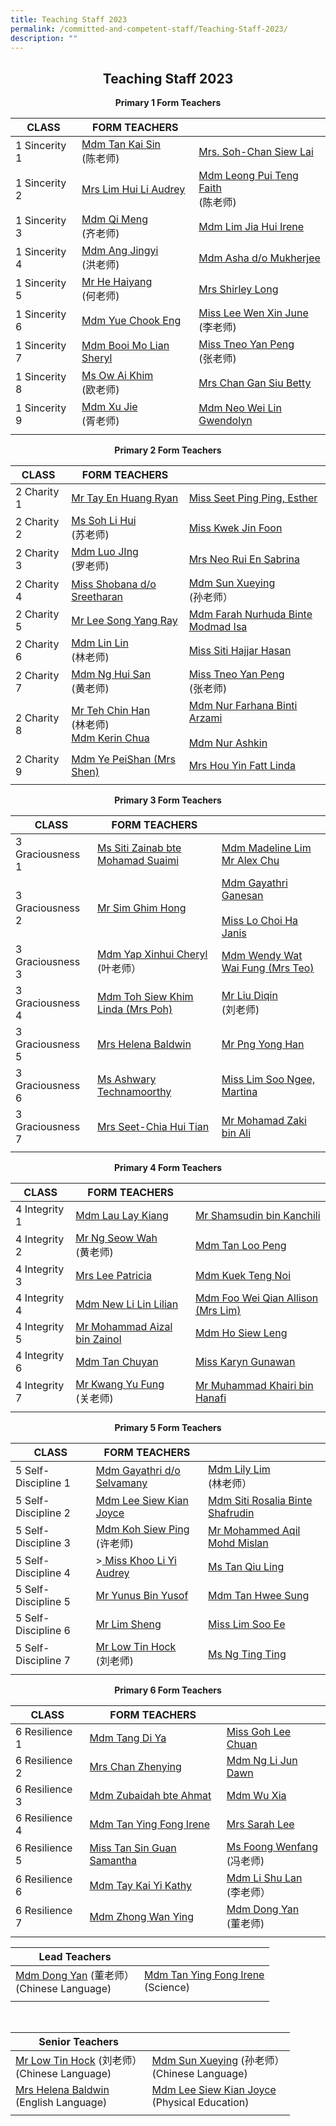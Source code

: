 ```yaml
---
title: Teaching Staff 2023
permalink: /committed-and-competent-staff/Teaching-Staff-2023/
description: ""
---
```

## <center>Teaching Staff 2023</center>

**<center>Primary 1 Form Teachers</center>**

| CLASS  | FORM TEACHERS ||
| -------- | -------- | -------- |
 | 1 Sincerity 1 | <a href="mailto:tan_kai_sin@moe.edu.sg">Mdm Tan Kai Sin </a><br>(陈老师)| <a href="mailto:soh-chan_siew_lai@moe.edu.sg">Mrs. Soh-Chan Siew Lai |
| 1 Sincerity 2 | </a><a href="mailto:kan_hui_li_audrey@moe.edu.sg"> Mrs Lim Hui Li Audrey | </a><a href="mailto:faith_leong_pui_teng@moe.edu.sg">Mdm Leong Pui Teng Faith </a><br>(陈老师)|
| 1 Sincerity 3 | <a href="mailto:qi_meng@moe.edu.sg">Mdm Qi Meng </a><br>(齐老师)| <a href="mailto:lim_jia_hui@moe.edu.sg">Mdm Lim Jia Hui Irene |
| 1 Sincerity 4 | </a><a href="mailto:ang_jingyi@moe.edu.sg">Mdm Ang Jingyi </a><br>(洪老师)| <a href="mailto:asha_mukherjee_dula@moe.edu.sg">Mdm Asha d/o Mukherjee |
| 1 Sincerity 5 | </a><a href="mailto:he_haiyang@moe.edu.sg">Mr He Haiyang </a><br>(何老师)| <a href="mailto:shirley_loo_bee_leng@moe.edu.sg">Mrs Shirley Long|
| 1 Sincerity 6 | </a><a href="mailto:yue_chook_eng@moe.edu.sg">Mdm Yue Chook Eng | </a><a href="mailto:lee_wen_xin_june@moe.edu.sg">Miss Lee Wen Xin June </a><br>(李老师)|
| 1 Sincerity 7 | <a href="mailto:booi_mo_lian@moe.edu.sg">Mdm Booi Mo Lian Sheryl | </a><a href="mailto:tneo_yan_peng@moe.edu.sg">Miss Tneo Yan Peng </a><br>(张老师) |
| 1 Sincerity 8 | <a href="mailto:ow_ai_khim@moe.edu.sg">Ms Ow Ai Khim </a><br>(欧老师) | <a href="mailto:chan_gan_siu@moe.edu.sg">Mrs Chan Gan Siu Betty|
| 1 Sincerity 9 | </a><a href="mailto:xu_jie@moe.edu.sg">Mdm Xu Jie</a><br>(胥老师) | <a href="mailto: neo_wei_lin_gwendolyn@moe.edu.sg">Mdm Neo Wei Lin Gwendolyn|
|||


**<center>Primary 2 Form Teachers</center>**

| CLASS  | FORM TEACHERS ||
| -------- | -------- | -------- |
| 2 Charity 1 | </a><a href="mailto:ryan_tay_en_huang@moe.edu.sg">Mr Tay En Huang Ryan | </a><a href="mailto:seet_ping_ping_esther@moe.edu.sg">Miss Seet Ping Ping, Esther |
| 2 Charity 2 | </a><a href="mailto:soh_li_hui@moe.edu.sg"> Ms Soh Li Hui </a><br>(苏老师) | <a href="mailto:kwek_jin_foon@moe.edu.sg">Miss Kwek Jin Foon|
| 2 Charity 3 | </a><a href="mailto:lou_jing@moe.edu.sg">Mdm Luo JIng </a><br>(罗老师)| <a href="mailto:koh_rui_en_sabrina@moe.edu.sg">Mrs Neo Rui En Sabrina|
| 2 Charity 4 | </a><a href="mailto:shobana_sreetharan@moe.edu.sg">Miss Shobana d/o Sreetharan| </a><a href="mailto:sun_xueying@moe.edu.sg">Mdm Sun Xueying </a><br> (孙老师）|
| 2 Charity 5 | <a href="mailto:lee_song_yang@moe.edu.sg">Mr Lee Song Yang Ray |</a><a href="mailto:farah_nurhuda_mohmad_isa@moe.edu.sg">Mdm Farah Nurhuda Binte Modmad Isa|
| 2 Charity 6 | </a><a href="mailto:lin_lin@moe.edu.sg">Mdm Lin Lin </a><br>(林老师) | <a href="mailto:Siti_hajjar_hasan@moe.edu.sg">Miss Siti Hajjar Hasan|
| 2 Charity 7 | </a><a href="mailto:ng_hui_san@moe.edu.sg">Mdm Ng Hui San </a><br>(黄老师)| <a href="mailto:tneo_yan_peng@moe.edu.sg">Miss Tneo Yan Peng </a><br>(张老师) |
| 2 Charity 8 | <a href="mailto:teh_chin_han@moe.edu.sg">Mr Teh Chin Han </a><br>(林老师) <br> <a href="mailto:chua_sze_yi@moe.edu.sg"> Mdm Kerin Chua | </a><a href="mailto:nur_farhana_arzami@moe.edu.sg">Mdm Nur Farhana Binti Arzami </a><br><br> <a href="mailto:nur_ashikin_abdull_aziz@moe.edu.sg">Mdm Nur Ashkin|
| 2 Charity 9 |</a><a href="mailto:ye_peishan@moe.edu.sg">Mdm Ye PeiShan (Mrs Shen) |</a><a href="mailto: hou_yin_fatt@moe.edu.sg">Mrs Hou Yin Fatt Linda|
|||
	

**<center>Primary 3 Form Teachers</center>**

| CLASS  | FORM TEACHERS ||
| -------- | -------- | -------- |
| 3 Graciousness 1 |</a><a href="mailto:siti_zainab_mohamed_suaimi@moe.edu.sg">Ms Siti Zainab bte Mohamad Suaimi | </a><a href="mailto:madeline_lim_jia_min@moe.edu.sg">Mdm Madeline Lim </a><br> <a href="mailto:chu_yunfeng_alex@moe.edu.sg">Mr Alex Chu  |
| 3 Graciousness 2 |</a><a href="mailto:sim_ghim_hong@moe.edu.sg"> Mr Sim Ghim Hong| </a><a href="mailto:gayathri_ganesan@moe.edu.sg@moe.edu.sg">Mdm Gayathri Ganesan </a><br><br><a href="mailto:lo_choi_ha_janis@moe.edu.sg">Miss Lo Choi Ha Janis|
| 3 Graciousness 3 | </a><a href="mailto:cheryl_yap_xinhui@moe.edu.sg">Mdm Yap Xinhui Cheryl </a><br>(叶老师）| <a href="mailto:wat_wai_fung@moe.edu.sg">Mdm Wendy Wat Wai Fung (Mrs Teo) |
| 3 Graciousness 4 | </a><a href="mailto:toh_siew_khim@moe.edu.sg">Mdm Toh Siew Khim Linda (Mrs Poh) | </a><a href="mailto:liu_diqin@moe.edu.sg">Mr Liu Diqin </a><br>(刘老师) |
| 3 Graciousness 5 | <a href="mailto:helena_baldwin@moe.edu.sg">Mrs Helena Baldwin|</a><a href="mailto:png_yong_han@moe.edu.sg">Mr Png Yong Han|
| 3 Graciousness 6 | </a><a href="mailto:ashwary_technamoorthy@moe.edu.sg">Ms Ashwary Technamoorthy| </a><a href="mailto:lim_soo_ngee_martina@moe.edu.sg">Miss Lim Soo Ngee, Martina |
| 3 Graciousness 7 | </a><a href="mailto:chia_hui_tian@moe.edu.sg">Mrs Seet-Chia Hui Tian | </a><a href="mailto:mohamad_zaki_ali@moe.edu.sg">Mr Mohamad Zaki bin Ali |
|||


**<center>Primary 4 Form Teachers</center>**

| CLASS  | FORM TEACHERS ||
| -------- | -------- | -------- |
| 4 Integrity 1 | </a><a href="mailto:lau_lay_kiang@moe.edu.sg">Mdm Lau Lay Kiang| </a><a href="mailto:@moe.edu.sg">Mr Shamsudin bin Kanchili |
| 4 Integrity 2 |</a><a href="mailto:ng_swoe_wah@moe.edu.sg"> Mr Ng Seow Wah </a><br>(黄老师)| <a href="mailto:tan_loo_peng@moe.edu.sg">Mdm Tan Loo Peng|
| 4 Integrity 3 | </a><a href="mailto:lee_patricia@moe.edu.sg">Mrs Lee Patricia| </a><a href="mailto:kuek_teng_noi@moe.edu.sg">Mdm Kuek Teng Noi |
| 4 Integrity 4 | </a><a href="mailto:new_lilin_lilian@moe.edu.sg">Mdm New Li Lin Lilian|</a><a href="mailto:allison_foo_wei_qian@moe.edu.sg">Mdm Foo Wei Qian Allison (Mrs Lim) |
| 4 Integrity 5 |</a><a href="mailto:he_haiyang@moe.edu.sg">Mr Mohammad Aizal bin Zainol| </a><a href="mailto:ho_siew_leng_2@moe.edu.sg">Mdm Ho Siew Leng|
| 4 Integrity 6 | </a><a href="mailto:tan_chuyan@moe.edu.sg">Mdm Tan Chuyan| </a><a href="mailto:karyn_gunawan@moe.edu.sg">Miss Karyn Gunawan|
| 4 Integrity 7 | </a><a href="mailto:kwang_yu_fung@moe.edu.sg">Mr Kwang Yu Fung </a><br>(关老师)| <a href="mailto:muhammad_khairi_hanafi@moe.edu.sg">Mr Muhammad Khairi bin Hanafi |
|||

**<center>Primary 5 Form Teachers</center>**

| CLASS  | FORM TEACHERS ||
| -------- | -------- | -------- |
| 5 Self-Discipline 1 | </a><a href="mailto:gayathri_selvamany@moe.edu.sg">Mdm Gayathri d/o Selvamany| </a><a href="mailto:@moe.edu.sg">Mdm Lily Lim </a><br> (林老师） |
| 5 Self-Discipline 2 | <a href="mailto:lee_siew_kian_joyce@moe.edu.sg"> Mdm Lee Siew Kian Joyce| </a><a href="mailto:siti_rosalia_shafrudin@moe.edu.sg">Mdm Siti Rosalia Binte Shafrudin|
| 5 Self-Discipline 3 | </a><a href="mailto:koh_siew_ping@moe.edu.sg">Mdm Koh Siew Ping </a><br>(许老师)| <a href="mailto:mohammed_aqil_mohd_mislan@moe.edu.sg">Mr Mohammed Aqil Mohd Mislan |
| 5 Self-Discipline 4 | &gt;</a><a href="mailto:khoo_li_yi_audrey@moe.edu.sg">	Miss Khoo Li Yi Audrey| </a><a href="mailto:tan_qiu_ling@moe.edu.sg">Ms Tan Qiu Ling|
| 5 Self-Discipline 5 | </a><a href="mailto:yunus_b_yusif@moe.edu.sg">Mr Yunus Bin Yusof|</a><a href="mailto:tan_hwee_sung@moe.edu.sg">Mdm Tan Hwee Sung|
| 5 Self-Discipline 6 | </a><a href="mailto:lim_sheng@moe.edu.sg">Mr Lim Sheng| </a><a href="mailto:lim_soo_ee@moe.edu.sg">Miss Lim Soo Ee|
| 5 Self-Discipline 7 | </a><a href="mailto:low_tin_hock@moe.edu.sg"> Mr Low Tin Hock </a><br>(刘老师)| <a href="mailto:ng_ting_ting_a@moe.edu.sg">Ms Ng Ting Ting|
|||


**<center>Primary 6 Form Teachers</center>**
	
| CLASS  | FORM TEACHERS ||
| -------- | -------- | -------- |
| 6 Resilience 1 | </a><a href="mailto:tang_di_ya@moe.edu.sg">Mdm Tang Di Ya| </a><a href="mailto:goh_lee_chuan@moe.edu.sg">Miss Goh Lee Chuan |
| 6 Resilience 2 | </a><a href="mailto:song_zhenying@moe.edu.sg"> Mrs Chan Zhenying| </a><a href="mailto:dawn_ng_li_jun@moe.edu.sg">Mdm Ng Li Jun Dawn|
| 6 Resilience 3 | </a><a href="mailto:zubaidah_ahmat@moe.edu.sg">Mdm Zubaidah bte Ahmat| </a><a href="mailto:wu_xia@moe.edu.sg">Mdm Wu Xia |
| 6 Resilience 4 | </a><a href="mailto:tan_ying_fong@moe.edu.sg">Mdm Tan Ying Fong Irene| </a><a href="mailto:sarah_koh_hui_khoon@moe.edu.sg">Mrs Sarah Lee|
| 6 Resilience 5 | </a><a href="mailto:samantha_s_tan@moe.edu.sg">Miss Tan Sin Guan Samantha| </a><a href="mailto:foong_wenfang@moe.edu.sg">Ms Foong Wenfang </a><br>(冯老师)|
| 6 Resilience 6 | <a href="mailto:tay_kai_yi_kathy@moe.edu.sg">Mdm Tay Kai Yi Kathy| </a><a href="mailto:li_shu_lan@moe.edu.sg">Mdm Li Shu Lan </a><br>(李老师）|
| 6 Resilience 7 | <a href="mailto:zhong_wan_ying@moe.edu.sg">Mdm Zhong Wan Ying | </a><a href="mailto:dong_yan@moe.edu.sg">Mdm Dong Yan </a><br>(董老师) |
|||

	
|  **Lead Teachers**|  | 
| -------- | -------- | 
| <a href="mailto:dong_yan@moe.edu.sg">Mdm Dong Yan</a>  (董老师）<br>(Chinese Language) | <a href="mailto:tan_ying_fong@moe.edu.sg">Mdm Tan Ying Fong Irene</a> <br>(Science) |
|||


<br>

|  **Senior Teachers**|  | 
| -------- | -------- | 
| <a href="mailto:low_tin_hock@moe.edu.sg">Mr Low Tin Hock</a> (刘老师）<br>(Chinese Language) | <a href="mailto:sun_xueying@moe.edu.sg">Mdm Sun Xueying</a>  (孙老师）<br>(Chinese Language) |
|<a href="mailto:helena_baldwin@moe.edu.sg">Mrs Helena Baldwin</a> <br>(English Language)|<a href="mailto:lee_siew_kian_joyce@moe.edu.sg">Mdm Lee Siew Kian Joyce</a><br>(Physical Education)|
|||